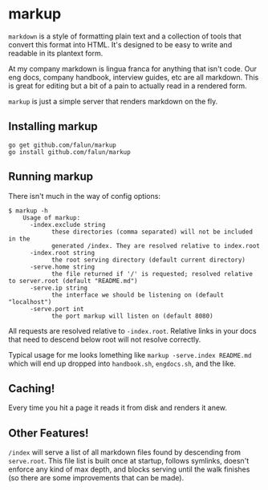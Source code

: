 # markup

`markdown` is a style of formatting plain text and a collection of tools that
convert this format into HTML. It's designed to be easy to write and readable
in its plantext form.

At my company markdown is lingua franca for anything that isn't code. Our eng
docs, company handbook, interview guides, etc are all markdown. This is great
for editing but a bit of a pain to actually read in a rendered form.

`markup` is just a simple server that renders markdown on the fly.

## Installing markup

```
go get github.com/falun/markup
go install github.com/falun/markup
```

## Running markup

There isn't much in the way of config options:

    $ markup -h
		Usage of markup:
		  -index.exclude string
		        these directories (comma separated) will not be included in the
		        generated /index. They are resolved relative to index.root
		  -index.root string
		        the root serving directory (default current directory)
		  -serve.home string
		        the file returned if '/' is requested; resolved relative to server.root (default "README.md")
		  -serve.ip string
		        the interface we should be listening on (default "localhost")
		  -serve.port int
		        the port markup will listen on (default 8080)

All requests are resolved relative to `-index.root`. Relative links in your
docs that need to descend below root will not resolve correctly.

Typical usage for me looks lomething like `markup -serve.index README.md` which
will end up dropped into `handbook.sh`, `engdocs.sh`, and the like.

## Caching!

Every time you hit a page it reads it from disk  and renders it anew.

## Other Features!

`/index` will serve a list of all markdown files found by descending from
`serve.root`. This file list is built once at startup, follows symlinks,
doesn't enforce any kind of max depth, and blocks serving until the walk
finishes (so there are some improvements that can be made).
